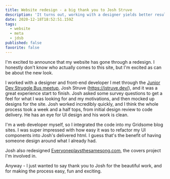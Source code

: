 ```yaml
---
title: Website redesign - a big thank you to Josh Struve
description: 'It turns out, working with a designer yields better results'
date: 2020-12-18T18:52:51.159Z
tags:
  - website
  - meta
  - jdsb
published: false
favorite: false
---
```

I'm excited to announce that my website has gone through a redesign. I honestly don't know who actually comes to this site, but I'm excited as can be about the new look. 

I worked with a designer and front-end developer I met through the [J](https://www.meetup.com/The-Junior-Dev-Struggle-Bus/)[unior Dev Struggle Bus meetup](https://www.meetup.com/The-Junior-Dev-Struggle-Bus), Josh Struve (<https://jstruve.dev/>), and it was a great experience start to finish. Josh asked some survey questions to get a feel for what I was looking for and my motivations, and then mocked up designs for the site. Josh worked incredibly quickly, and I think the whole process took a week and a half tops, from initial design review to code delivery. He has an eye for UI design and his work is clean. 

I'm a web developer myself, so I integrated the code into my Gridsome blog sites. I was super impressed with how easy it was to refactor my UI components into Josh's delivered html. I guess that's the benefit of having someone design around what I already had. 

Josh also redesigned [Everyoneplaysthesamesong.com](Everyoneplaysthesamesong.com), the covers project I'm involved in. 

Anyway - I just wanted to say thank you to Josh for the beautiful work, and for making the process easy, fun and exciting.